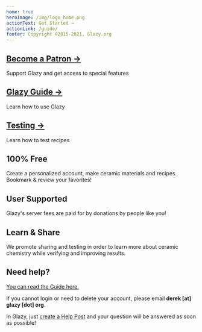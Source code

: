 ```yaml
---
home: true
heroImage: /img/logo_home.png
actionText: Get Started →
actionLink: /guide/
footer: Copyright ©2015-2021, Glazy.org
---
```


<div class="features">
  <div class="feature">
    <h2><a href="/support/#why-support-glazy">Become a Patron →</a></h2>
    <p>
      Support Glazy and get access to special features
    </p>
  </div>
  <div class="feature">
    <h2><a href="/guide/">Glazy Guide →</a></h2>
    <p>
      Learn how to use Glazy
    </p>
  </div>
  <div class="feature">
    <h2><a href="/testing/mixing-tests/">Testing →</a></h2>
    <p>
      Learn how to test recipes
    </p>
  </div>
</div>

<div class="features">
  <div class="feature">
    <h2>100% Free</h2>
    <p>
      Create a personalized account, make ceramic materials and recipes.  Bookmark & review your favorites!
    </p>
  </div>
  <div class="feature">
    <h2>User Supported</h2>
    <p>
      Glazy's server fees are paid for by donations by people like you!
    </p>
  </div>
  <div class="feature">
    <h2>Learn & Share</h2>
    <p>
      We promote sharing and testing in order to learn more about ceramic chemistry while verifying and improving results.
    </p>
  </div>
</div>

## Need help?

[You can read the Guide here.](/guide/)

If you cannot login or need to delete your account, please email **derek [at] glazy [dot] org**.

In Glazy, just [create a Help Post](/guide/#getting-help) and your question will be answered as soon as possible!
